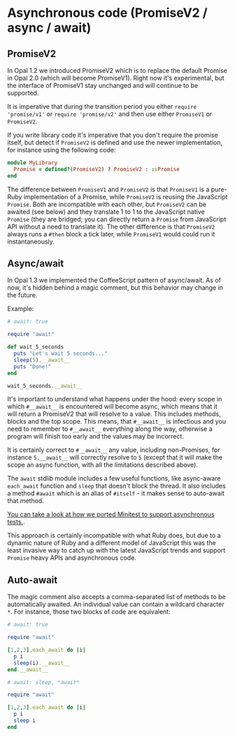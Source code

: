 # Asynchronous code (PromiseV2 / async / await)

## PromiseV2

In Opal 1.2 we introduced PromiseV2 which is to replace the default Promise in Opal 2.0
(which will become PromiseV1). Right now it's experimental, but the interface of PromiseV1
stay unchanged and will continue to be supported.

It is imperative that during the transition period you either `require 'promise/v1'` or
`require 'promise/v2'` and then use either `PromiseV1` or `PromiseV2`.

If you write library code it's imperative that you don't require the promise itself, but
detect if `PromiseV2` is defined and use the newer implementation, for instance using the
following code:

```ruby
module MyLibrary
  Promise = defined?(PromiseV2) ? PromiseV2 : ::Promise
end
```

The difference between `PromiseV1` and `PromiseV2` is that `PromiseV1` is a pure-Ruby
implementation of a Promise, while `PromiseV2` is reusing the JavaScript `Promise`. Both are
incompatible with each other, but `PromiseV2` can be awaited (see below) and they translate
1 to 1 to the JavaScript native `Promise` (they are bridged; you can directly return a
`Promise` from JavaScript API without a need to translate it). The other difference is that
`PromiseV2` always runs a `#then` block a tick later, while `PromiseV1` would could run it
instantaneously.

## Async/await

In Opal 1.3 we implemented the CoffeeScript pattern of async/await. As of now, it's hidden
behind a magic comment, but this behavior may change in the future.

Example:

```ruby
# await: true

require "await"

def wait_5_seconds
  puts "Let's wait 5 seconds..."
  sleep(5).__await__
  puts "Done!"
end

wait_5_seconds.__await__
```

It's important to understand what happens under the hood: every scope in which `#__await__` is
encountered will become async, which means that it will return a PromiseV2 that will resolve
to a value. This includes methods, blocks and the top scope. This means, that `#__await__` is
infectious and you need to remember to `#__await__` everything along the way, otherwise
a program will finish too early and the values may be incorrect.

It is certainly correct to `#__await__` any value, including non-Promises, for instance
`5.__await__` will correctly resolve to `5` (except that it will make the scope an async
function, with all the limitations described above).

The `await` stdlib module includes a few useful functions, like async-aware `each_await`
function and `sleep` that doesn't block the thread. It also includes a method `#await`
which is an alias of `#itself` - it makes sense to auto-await that method.

[You can take a look at how we ported Minitest to support asynchronous tests.](https://github.com/opal/opal/pull/2221/files#diff-bdc8868ad4476bff7b25475f1b19059ac684d64c6531a645b3ba0aef0c466d0f).

This approach is certainly incompatible with what Ruby does, but due to a dynamic nature
of Ruby and a different model of JavaScript this was the least invasive way to catch up
with the latest JavaScript trends and support `Promise` heavy APIs and asynchronous code.

## Auto-await

The magic comment also accepts a comma-separated list of methods to be automatically
awaited. An individual value can contain a wildcard character `*`. For instance,
those two blocks of code are equivalent:

```ruby
# await: true

require "await"

[1,2,3].each_await do |i|
  p i
  sleep(i).__await__
end.__await__
```

```ruby
# await: sleep, *await*

require "await"

[1,2,3].each_await do |i|
  p i
  sleep i
end
```
